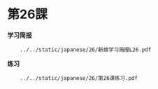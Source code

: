 # 第26課

**学习简报**

```pdf
	../../static/japanese/26/新维学习简报L26.pdf
```

**练习**

```pdf
	../../static/japanese/26/第26课练习.pdf
```
